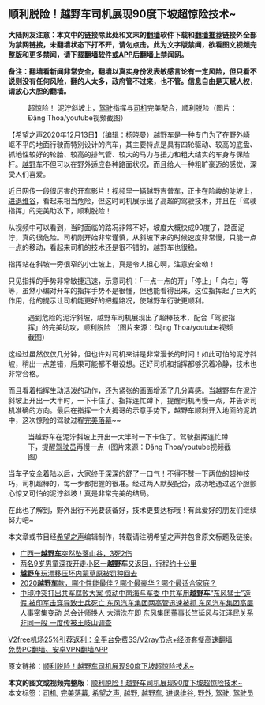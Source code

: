  <h2>顺利脱险！越野车司机展现90度下坡超惊险技术~</h2> <p class="notice"><b>大陆网友注意：本文中的链接除此处和文末的<a href="https://github.com/bannedbook/fanqiang" >翻墙</a>软件下载和<a href="https://github.com/killgcd/justmysocks/blob/master/README.md">翻墙推荐</a>链接外全部为禁网链接，未翻墙状态下打不开，请勿点击。此为文字版禁闻，欲看图文视频完整版和更多禁闻，请下载<a href="https://github.com/bannedbook/fanqiang">翻墙软件或APP</a>后翻墙上禁闻网。</p><p>备注：翻墙看新闻非常安全，翻墙以真实身份发表敏感言论有一定风险，但只看不说则没有任何风险，翻的人太多，政府管不过来，也不管。信息自由是天赋人权，请放心大胆的翻墙。</b></p>  <div class="entry"> <figure><figcaption>超惊险！ 泥泞斜坡上，<a href="https://www.bannedbook.org/bnews/tag/%E9%A9%BE%E9%A9%B6/" class="st_tag internal_tag" rel="tag" title="标签 驾驶 下的日志">驾驶</a>指挥与<a href="https://www.bannedbook.org/bnews/tag/%e5%8f%b8%e6%9c%ba/" class="st_tag internal_tag" rel="tag" title="标签 司机 下的日志">司机</a>完美配合，顺利脱险（图片：Đặng Thoa/youtube视频截图）</figcaption></figure> <p>【<span class='wp_keywordlink_affiliate'><a href="https://www.soundofhope.org" title="希望之声" target="_blank">希望之声</a></span>2020年12月13日】（编辑：杨晓曼）<a href="https://www.bannedbook.org/bnews/tag/%E8%B6%8A%E9%87%8E/" class="st_tag internal_tag" rel="tag" title="标签 越野 下的日志">越野</a>车是一种专门为了在<a href="https://www.bannedbook.org/bnews/tag/%E9%87%8E%E5%A4%96/" class="st_tag internal_tag" rel="tag" title="标签 野外 下的日志">野外</a>崎岖不平的地面行驶而特别设计的汽车，其主要特点是具有四轮驱动、较高的底盘、抓地性较好的轮胎、较高的排气管、较大的马力与扭力和粗大结实的车身与保险杆。<a href="https://www.bannedbook.org/bnews/tag/%E8%B6%8A%E9%87%8E%E8%BD%A6/" class="st_tag internal_tag" rel="tag" title="标签 越野车 下的日志">越野车</a>不但可以在野外适应各种路面状况，而且给人一种粗旷豪迈的感觉，深受人们喜爱。</p> <p>近日网传一段很厉害的开车影片！视频里一辆越野吉普车，正卡在险峻的陡坡上，<a href="https://www.bannedbook.org/bnews/tag/%E8%BF%9B%E9%80%80%E7%BB%B4%E8%B0%B7/" class="st_tag internal_tag" rel="tag" title="标签 进退维谷 下的日志">进退维谷</a>，看起来相当危险，但这时司机展示出了高超的驾驶技术，并且在「驾驶指挥」的完美助攻下，顺利脱险！</p>  <p>从视频中可以看到，当时面临的路况非常不好，坡度大概快成90度了，路面泥泞，真的很危险。司机刚开始非常谨慎，从斜坡下来的时候速度非常慢，只能一点一点的移动，看起来司机的技术还是很不错的，越野车也很稳。</p> <p>指挥站在斜坡一旁很窄的小土坡上，真是令人担心啊，注意安全呦！</p>  <p>只见指挥的手势非常敏捷迅速，示意司机：「一点一点的开」「停止」「 向右」等等，虽然小编对开车的指挥手势不是很懂，但也能看得出来，这位指挥起了巨大的作用，他的提示让司机能更好的把握路况，使越野车行驶更顺利。</p> <figure><figcaption> 遇到危险的泥泞斜坡，越野车司机展现出了超棒技术，配合「驾驶指挥」的完美助攻，顺利脱险 （图片来源：Đặng Thoa/youtube视频截图）</figcaption></figure> <p>这经过虽然仅仅几分钟，但也许对司机来讲是非常漫长的时间！如此可怕的泥泞斜坡，稍出一点差错，后果可能都不堪设想。还好司机和指挥都够沉着冷静，技术也非常合格。</p>  <p>而且看着指挥生动活泼的动作，还为紧张的画面增添了几分喜感。当越野车在泥泞斜坡上开出一大半时，一下卡住了。指挥连忙蹲下，提醒司机再慢一点，并告诉司机准确的方向。最后在指挥一个大拇哥的示意手势下，越野车顺利开入地面的泥坑中，这次惊险的驾驶过程<a href="https://www.bannedbook.org/bnews/tag/%E5%AE%8C%E7%BE%8E%E8%90%BD%E5%B9%95/" class="st_tag internal_tag" rel="tag" title="标签 完美落幕 下的日志">完美落幕</a>~~</p> <figure><figcaption> 当越野车在泥泞斜坡上开出一大半时一下卡住了。驾驶指挥连忙蹲下，提醒<a href="https://www.bannedbook.org/bnews/tag/%E9%A9%BE%E9%A9%B6%E5%91%98/" class="st_tag internal_tag" rel="tag" title="标签 驾驶员 下的日志">驾驶员</a>再慢一点（图片来源：Đặng Thoa/youtube视频截图）</figcaption></figure> <p>当车子安全着陆以后，大家终于深深的舒了一口气！不得不赞一下两位的超神技巧，司机超棒的，每一步都把握的很准。经过两人默契配合，成功地通过这个胆颤心惊又可怕的泥泞斜坡！真是非常完美的结局。</p>  <p>在此也了解到，野外出行不光要装备好，技术更要达标哦！有此爱好的朋友们继续努力吧~</p> <p>本文章或节目经<a href="https://www.bannedbook.org/bnews/tag/%e5%b8%8c%e6%9c%9b%e4%b9%8b%e5%a3%b0/" class="st_tag internal_tag" rel="tag" title="标签 希望之声 下的日志">希望之声</a>编辑制作，转载请注明希望之声并包含原文标题及链接。</p> <ul class='op-related-articles' title='相关阅读'> <li><a href='https://www.bannedbook.org/bnews/baitai/20201122/1435210.html' target='_blank'>广西一<b>越野车</b>突然坠落山谷，3死2伤</a></li> <li><a href='https://www.bannedbook.org/bnews/baitai/20200928/1404586.html' target='_blank'>两名9岁男童深夜开走小区一<b>越野车</b>又返回，行程约十公里</a></li> <li><a href='https://www.bannedbook.org/bnews/baitai/20200906/1391928.html' target='_blank'><b>越野车</b>玩漂移压坏内蒙草原被罚种回去</a></li> <li><a href='https://www.bannedbook.org/bnews/comments/20200820/1382721.html' target='_blank'>2020<b>越野车</b>款，哪个性能最佳？哪个最豪华？哪个最适合家庭？</a></li> <li><a href='https://www.bannedbook.org/bnews/comments/20200805/1375187.html' target='_blank'>中印冲突打出共军腐败大案 惊动中南海与军委 中共军用<b>越野车</b>“东风猛士”造假 被印军击穿导致士兵死亡 东风汽车集团两高管迅速被抓 东风汽车集团高层人事密集变动 总会计师换人 大清洗在即 东风集团董事长竺延风与江泽民关系非同一般 一度传被王岐山调查</a></li> </ul> <p class="texttj"> <a href="https://www.bannedbook.org/forum23/topic22702.html" target="_blank">V2free机场25%引荐返利：全平台免费SS/V2ray节点+经济套餐高速翻墙</a><br/> <a href="https://github.com/bannedbook/fanqiang/wiki/%E7%A6%81%E9%97%BB%E7%BD%91%E5%AE%89%E5%8D%93%E7%BF%BB%E5%A2%99%E6%96%B0%E9%97%BBAPP" target="_blank">免费PC翻墙、安卓VPN翻墙APP</a></p><p>原文链接：<a class="src_link"  href="https://www.soundofhope.org/post/267124" target="_blank">顺利脱险！越野车司机展现90度下坡超惊险技术~</a></p><a name='sharetosocial'></a>       <div><b>本文的图文或视频完整版</b>：<a href='https://www.bannedbook.org/bnews/comments/20201213/1447027.html'>顺利脱险！越野车司机展现90度下坡超惊险技术~</a></div>  </div><!--END ENTRY--> <div class="postfooter"> <div>本文标签：<a href="https://www.bannedbook.org/bnews/tag/%e5%8f%b8%e6%9c%ba/" rel="tag">司机</a>, <a href="https://www.bannedbook.org/bnews/tag/%E5%AE%8C%E7%BE%8E%E8%90%BD%E5%B9%95/" rel="tag">完美落幕</a>, <a href="https://www.bannedbook.org/bnews/tag/%e5%b8%8c%e6%9c%9b%e4%b9%8b%e5%a3%b0/" rel="tag">希望之声</a>, <a href="https://www.bannedbook.org/bnews/tag/%E8%B6%8A%E9%87%8E/" rel="tag">越野</a>, <a href="https://www.bannedbook.org/bnews/tag/%E8%B6%8A%E9%87%8E%E8%BD%A6/" rel="tag">越野车</a>, <a href="https://www.bannedbook.org/bnews/tag/%E8%BF%9B%E9%80%80%E7%BB%B4%E8%B0%B7/" rel="tag">进退维谷</a>, <a href="https://www.bannedbook.org/bnews/tag/%E9%87%8E%E5%A4%96/" rel="tag">野外</a>, <a href="https://www.bannedbook.org/bnews/tag/%E9%A9%BE%E9%A9%B6/" rel="tag">驾驶</a>, <a href="https://www.bannedbook.org/bnews/tag/%E9%A9%BE%E9%A9%B6%E5%91%98/" rel="tag">驾驶员</a></div>  </div><!--END POSTFOOTER--> 